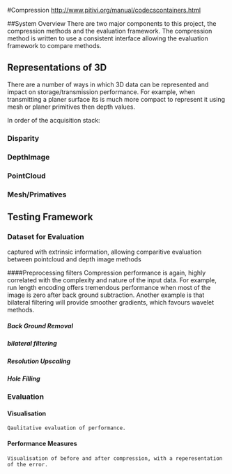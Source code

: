 #Compression
http://www.pitivi.org/manual/codecscontainers.html

##System Overview
There are two major components to this project, the compression methods and the evaluation framework.
The compression method is written to use a consistent interface allowing the evaluation framework to compare methods. 

## Representations of 3D
There are a number of ways in which 3D data can be represented and impact on storage/transmission performance.
For example, when transmitting a planer surface its is much more compact to represent it using mesh or planer primitives then depth values.  

In order of the acquisition stack:
### Disparity
### DepthImage
### PointCloud 
### Mesh/Primatives


## Testing Framework
### Dataset for Evaluation
captured with extrinsic information, allowing comparitive evaluation between 
pointcloud and depth image methods

####Preprocessing filters
Compression performance is again, highly correlated with the complexity and nature of the input data.
For example, run length encoding offers tremendous performance when most of the image is zero after back ground subtraction.
Another example is that bilateral filtering will provide smoother gradients, which favours wavelet methods.  

##### Back Ground Removal
##### bilateral filtering 
##### Resolution Upscaling
##### Hole Filling

 
### Evaluation    

#### Visualisation
    Qaulitative evaluation of performance.
    
#### Performance Measures
    Visualisation of before and after compression, with a reperesentation of the error.


    


